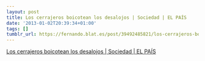 ```yaml
---
layout: post
title: Los cerrajeros boicotean los desalojos | Sociedad | EL PAÍS
date: '2013-01-02T20:39:34+01:00'
tags: []
tumblr_url: https://fernando.blat.es/post/39492485821/los-cerrajeros-boicotean-los-desalojos-sociedad
---
```

[Los cerrajeros boicotean los desalojos | Sociedad | EL PAÍS](http://sociedad.elpais.com/sociedad/2012/12/29/actualidad/1356819866_768177.html)  
